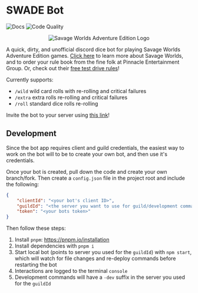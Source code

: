 # SWADE Bot

![Docs](https://github.com/DTCurrie/swade-bot/actions/workflows/docs.yaml/badge.svg)
![Code Quality](https://github.com/DTCurrie/swade-bot/actions/workflows/codeql.yaml/badge.svg)

<p align="center">
  <img title="SWADE" alt="Savage Worlds Adventure Edition Logo" src="https://github.com/DTCurrie/swade-bot/blob/main/assets/swade-logo.png">
</p>

A quick, dirty, and unofficial discord dice bot for playing Savage Worlds Adventure Edition games. [Click here](https://peginc.com/savage-settings/savage-worlds/) to learn more about Savage Worlds, and to order your rule book from the fine folk at Pinnacle Entertainment Group. Or, check out their [free test drive rules](https://peginc.com/store/deadlands-the-weird-west-blood-on-the-range-savage-worlds-test-drive-swade/)!

Currently supports:
- `/wild` wild card rolls with re-rolling and critical failures
- `/extra` extra rolls re-rolling and critical failures
- `/roll` standard dice rolls re-rolling

Invite the bot to your server using [this link](https://discord.com/api/oauth2/authorize?client_id=1017897656481230969&scope=applications.commands)!

## Development

Since the bot app requires client and guild credentials, the easiest way to work on the bot will to be to create your own bot, and then use it's credentials.

Once your bot is created, pull down the code and create your own branch/fork. Then create a `config.json` file in the project root and include the following:
```json
{
    "clientId": "<your bot's client ID>",
    "guildId": "<the server you want to use for guild/development commands ID>",
    "token": "<your bots token>"
}
```

Then follow these steps:
1. Install `pnpm`: https://pnpm.io/installation
2. Install dependencies with `pnpm i`
3. Start local bot (points to server you used for the `guildId`) with `npm start`, which will watch for file changes and re-deploy commands before restarting the bot
4. Interactions are logged to the terminal `console`
5. Development commands will have a `-dev` suffix in the server you used for the `guildId`
